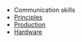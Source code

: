 * Communication skills
* [Principles](https://github.com/streamcode9/software-design/blob/master/README.md)
* [Production](https://github.com/streamcode9/software-design/blob/master/interview.md)
* [Hardware](https://github.com/streamcode9/software-design/blob/master/laptop.md)
